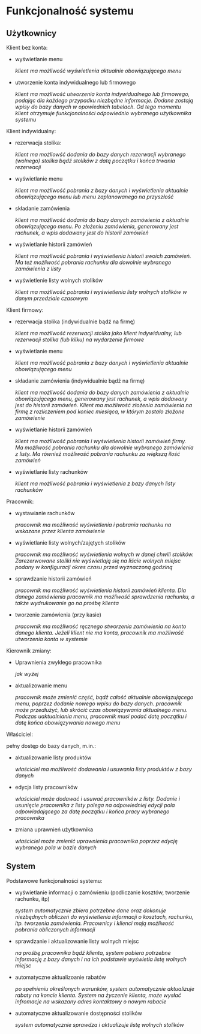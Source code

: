 # Funkcjonalność systemu

## Użytkownicy

Klient bez konta:

* wyświetlanie menu
    
    *klient ma możliwość wyświetlenia aktualnie obowiązującego menu*
* utworzenie konta indywidualnego lub firmowego

    *klient ma możliwość utworzenia konta indywidualnego lub firmowego, podając dla każdego przypadku niezbędne informacje. Dodane zostają wpisy do bazy danych w opowiednich tabelach. Od tego momentu klient otrzymuje funkcjonalności odpowiednio wybranego użytkownika systemu*


Klient indywidualny:

* rezerwacja stolika:

     *klient ma możliowść dodania do bazy danych rezerwacji wybranego (wolnego) stolika bądź stolików z datą początku i końca trwania rezerwacji*
* wyświetlanie menu

    *klient ma możliwość pobrania z bazy danych i wyświetlenia aktualnie obowiązującego menu lub menu zaplanowanego na przyszłość*
* składanie zamówienia

    *klient ma możliwość dodania do bazy danych zamówienia z aktualnie obowiązującego menu. Po złożeniu zamówienia, generowany jest rachunek, a wpis dodawany jest do historii zamówień*
* wyświetlanie historii zamówień

    *klient ma możliwość pobrania i wyświetlenia historii swoich zamówień. Ma też możliwość pobrania rachunku dla dowolnie wybranego zamówienia z listy*
* wyświetlenie listy wolnych stolików

    *klient ma możliwość pobrania i wyświetlenia listy wolnych stolików w danym przedziale czasowym*
    

Klient firmowy:
* rezerwacja stolika (indywidualnie bądź na firmę)

    *klient ma możliwość rezerwacji stolika jako klient indywidualny, lub rezerwacji stolika (lub kilku) na wydarzenie firmowe*
* wyświetlanie menu

    *klient ma możliwość pobrania z bazy danych i wyświetlenia aktualnie obowiązującego menu*
* składanie zamówienia (indywidualnie bądź na firmę)

    *klient ma możliwość dodania do bazy danych zamówienia z aktualnie obowiązującego menu, generowany jest rachunek, a wpis dodawany jest do historii zamówień. Klient ma możliwość złożenia zamówienia na firmę z rozliczeniem pod koniec miesiąca, w którym zostało złożone zamówienie*
* wyświetlanie historii zamówień

    *klient ma możliwość pobrania i wyświetlenia historii zamówień firmy. Ma możliwość pobrania rachunku dla dowolnie wybranego zamówienia z listy. Ma również możliwość pobrania rachunku za większą ilość zamówień*
* wyświetlanie listy rachunków

    *klient ma możliwość pobrania i wyświetlenia z bazy danych listy rachunków*

Pracownik:
* wystawianie rachunków

    *pracownik ma możliwość wyświetlenia i pobrania rachunku na wskazane przez klienta zamówienie*
* wyświetlanie listy wolnych/zajętych stolików

    *pracownik ma możliwość wyświetlenia wolnych w danej chwili stolików. Zarezerwowane stoliki nie wyświetlają się na liście wolnych miejsc podany w konfiguracji okres czasu przed wyznaczoną godziną*
* sprawdzanie historii zamówień

    *pracownik ma możliwość wyświetlenia historii zamówień klienta. Dla danego zamówienia pracownik ma możliwość sprawdzenia rachunku, a także wydrukowanie go na prośbę klienta*
* tworzenie zamówienia (przy kasie)

    *pracownik ma możliwość ręcznego stworzenia zamówienia na konto danego klienta. Jeżeli klient nie ma konta, pracownik ma możliwość utworzenia konta w systemie*

Kierownik zmiany:
* Uprawnienia zwykłego pracownika

    *jak wyżej*
* aktualizowanie menu

    *pracownik może zmienić część, bądź całość aktualnie obowiązującego menu, poprzez dodanie nowego wpisu do bazy danych. pracownik może przedłużyć, lub skrócić czas obowiązywania aktualnego menu. Podczas uaktualniania menu, pracownik musi podać datę początku i datę końca obowiązywania nowego menu*

Właściciel:

pełny dostęp do bazy danych, m.in.:
* aktualizowanie listy produktów

    *właściciel ma możliwość dodawania i usuwania listy produktów z bazy danych*
* edycja listy pracowników

    *właściciel może dodawać i usuwać pracowników z listy. Dodanie i usunięcie pracownika z listy polega na odpowiedniej edycji pola odpowiadającego za datę początku i końca pracy wybranego pracownika*
* zmiana uprawnień użytkownika

    *właściciel może zmienić uprawnienia pracownika poprzez edycję wybranego pola w bazie danych*

## System

Podstawowe funkcjonalności systemu:
* wyświetlanie informacji o zamówieniu (podliczanie kosztów, tworzenie rachunku, itp)

    *system automatycznie zbiera potrzebne dane oraz dokonuje niezbędnych obliczeń do wyświetlenia informacji o kosztach, rachunku, itp. tworzenia zamówienia. Pracownicy i klienci mają możliwość pobrania obliczonych informacji*
* sprawdzanie i aktualizowanie listy wolnych miejsc

    *na prośbę pracownika bądź klienta, system pobiera potrzebne informację z bazy danych i na ich podstawie wyświetla listę wolnych miejsc*
* automatyczne aktualizoanie rabatów

    *po spełnieniu określonych warunków, system automatycznie aktualizuje rabaty na koncie klienta. System na życzenie klienta, może wysłać infromacje na wskazany adres kontaktowy o nowym rabacie*
* automatyczne aktualizowanie dostępności stolików

    *system automatycznie sprawdza i aktualizuje listę wolnych stolików*
